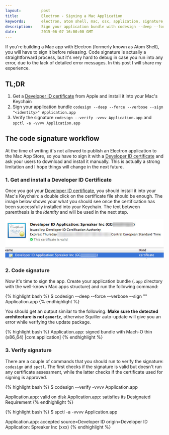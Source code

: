 ```yaml
---
layout:         post
title:          Electron - Signing a Mac Application
keywords:       electron, atom shell, mac, osx, application, signature, code sign
description:    Sign your application bundle with codesign --deep --force --verbose --sign identity Application.app
date:           2015-06-07 16:00:00 GMT
---
```


If you're building a Mac app with Electron (formerly known as Atom Shell), you will have to sign it before releasing. Code signature is actually a straightforward process, but it's very hard to debug in case you run into any error, due to the lack of detailed error messages. In this post I will share my experience.


## TL;DR

1. Get a [Developer ID certificate](https://developer.apple.com/account/mac/certificate/certificateList.action) from Apple and install it into your Mac's Keychain
2. Sign your application bundle `codesign --deep --force --verbose --sign "<identity>" Application.app`
3. Verify the signature `codesign --verify -vvvv Application.app` and `spctl -a -vvvv Application.app`


## The code signature workflow

At the time of writing it's not allowed to publish an Electron application to the Mac App Store, so you have to sign it with a [Developer ID certificate](https://developer.apple.com/account/mac/certificate/certificateList.action) and ask your users to download and install it manually. This is actually a strong limitation and I hope things will change in the next future.


### 1. Get and install a Developer ID Certificate

Once you got your [Developer ID certificate](https://developer.apple.com/account/mac/certificate/certificateList.action), you should install it into your Mac's Keychain: a double click on the certificate file should be enough. The image below shows your what you should see once the certification has been successfully installed into your Keychain. The text between parenthesis is the *identity* and will be used in the next step.

![](/images/2015-06-07-certificate.jpg)


### 2. Code signature

Now it's time to sign the app. Create your application bundle (`.app` directory with the well-known Mac apps structure) and run the following command:

{% highlight bash %}
$ codesign --deep --force --verbose --sign "<identity>" Application.app
{% endhighlight %}

You should get an output similar to the following. **Make sure the detected architecture is not `generic`**, otherwise Squiller auto-update will give you an error while verifying the update package.

{% highlight bash %}
Application.app: signed bundle with Mach-O thin (x86_64) [com.application]
{% endhighlight %}


### 3. Verify signature

There are a couple of commands that you should run to verify the signature: `codesign` and `spctl`. The first checks if the signature is valid but doesn't run any certificate assessment, while the latter checks if the certificate used for signing is approved.

{% highlight bash %}
$ codesign --verify -vvvv Application.app

Application.app: valid on disk
Application.app: satisfies its Designated Requirement
{% endhighlight %}

{% highlight bash %}
$ spctl -a -vvvv Application.app

Application.app: accepted
source=Developer ID
origin=Developer ID Application: Spreaker Inc (xxx)
{% endhighlight %}
